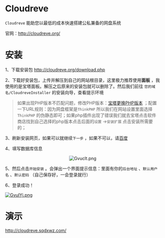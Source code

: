 # Cloudreve

`Cloudreve` 能助您以最低的成本快速搭建公私兼备的网盘系统

官网：http://cloudreve.org/

# 安装

1、下载安装包 http://cloudreve.org/download.php

2、下载好安装包，上传并解压到自己的网站根目录，这里极力推荐使用**面板** ，我使用的是宝塔面板。解压之后原来的安装包就可以删除了。然后我们前往 `您的域名/CloudreveInstaller` 的安装向导，查看提示环境

> 如果出现PHP版本不匹配问题，修改PHP版本：[宝塔更换PHP版本](https://www.php.cn/topic/bt/429281.html) ；配置一下URL规则：因为网盘框架是`ThinkPHP` 所以我们在网站设置里面选择`ThinkPHP` 的伪静态即可；如果php插件出现了错误我们就去宝塔点击软件商店找到自己选择的php版本点击后面的`设置` →`安装扩展` 点击安装所需要的；

3、刷新安装网页，如果可以就继续`下一步` ，如果不可以，请[百度](baidu.com)

4、填写数据库信息

<center><img src="https://s1.ax1x.com/2020/04/13/Gvuclt.png" alt="Gvuclt.png" border="0" /></center>

5、然后点击`开始安装` 。会弹出一个界面提示信息：里面有你的`后台地址` 、`默认用户名` 、`默认密码` （自己保存好，一会登录就行）

6、登录成功！

<a href="https://imgchr.com/i/GvuIYj"><img src="https://s1.ax1x.com/2020/04/13/GvuIYj.png" alt="GvuIYj.png" border="0" /></a>

# 演示

http://cloudreve.sqdxwz.com/


